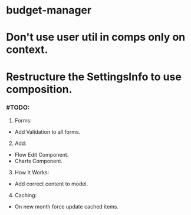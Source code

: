 # budget-manager

# Don't use user util in comps only on context.

# Restructure the SettingsInfo to use composition.

### #TODO:

1. Forms:

- Add Validation to all forms.

2. Add:

- Flow Edit Component.
- Charts Component.

3. How It Works:

- Add correct content to model.

4. Caching:

- On new month force update cached items.
